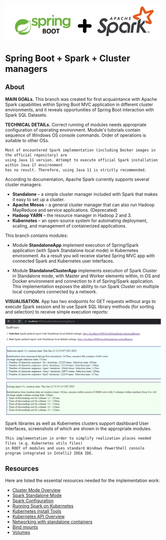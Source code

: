 ![](./StandaloneApp/imgs/SBplusSPARK.png)

# Spring Boot + Spark + Cluster managers

## About

**MAIN GOALs.** This branch was created for first acquaintance with Apache Spark capabilities within
Spring Boot MVC application in different cluster environments, and it reveals opportunities of Spring Boot
interaction with Spark SQL Datasets.

**TECHNICAL DETAILs.** Correct running of modules needs appropriate configuration of operating environment.
Module's tutorials contain sequence of Windows OS console commands. Order of operations is suitable to other OSs.

    Most of encountered Spark implementation (including Docker images in the official repository) are 
    using Java 11 version. Attempt to execute official Spark installation within Java 17 environment 
    has no result. Therefore, using Java 11 is strictly recommended. 

According to documentation, Apache Spark currently supports several cluster managers:

- **Standalone** – a simple cluster manager included with Spark that makes it easy to set up a cluster.
- **Apache Mesos** – a general cluster manager that can also run Hadoop MapReduce and service applications. (Deprecated)
- **Hadoop YARN** – the resource manager in Hadoop 2 and 3.
- **Kubernetes** – an open-source system for automating deployment, scaling, and management of containerized
  applications.

This branch contains modules:

* Module **StandaloneApp** implement execution of Spring/Spark application (with Spark Standalone local mode)
in Kubernetes environment. As a result you will receive started Spring MVC app with connected Spark and 
Kubernetes user interfaces.

* Module **StandaloneClusterApp** implements execution of Spark Cluster in Standalone mode, with Master and
Worker elements within, in OS and Docker environment and connection to it of Spring/Spark application.
This implementation exposes the ability to run Spark Cluster on multiple local computers connected by a network.

**VISUALISATION.** App has two endpoints for GET requests without args to execute Spark session
and to use Spark SQL library methods (for sorting and selection) to receive simple execution reports:

![](./StandaloneApp/imgs/springApp.png)

Spark libraries as well as Kubernetes clusters support dashboard User Interfaces, screenshots of which are shown 
in the appropriate modules.

    This implementation in order to simplify realization places needed files (e.g. Kubernetes utils files)
    in ROOT of modules and uses standard Windows PowerShell console program integrated in IntelliJ IDEA IDE.



## Resources

Here are listed the essential resources needed for the implementation work:

* [Cluster Mode Overview](https://spark.apache.org/docs/latest/cluster-overview.html)
* [Spark Standalone Mode](https://spark.apache.org/docs/latest/spark-standalone.html)
* [Spark Configuration](https://spark.apache.org/docs/latest/configuration.html)
* [Running Spark on Kubernetes](https://spark.apache.org/docs/latest/running-on-kubernetes.html)
* [Kubernetes install Tools](https://kubernetes.io/docs/tasks/tools/)
* [Kubernetes API Overview](https://kubernetes.io/docs/reference/generated/kubernetes-api/v1.20/#-strong-api-overview-strong-)
* [Networking with standalone containers](https://docs.docker.com/network/network-tutorial-standalone/)
* [Bind mounts](https://docs.docker.com/storage/bind-mounts/)
* [Volumes](https://docs.docker.com/storage/volumes/)
